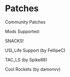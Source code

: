 # Patches
Community Patches

Mods Supported:

SNACKS!

USI_Life Support (by FellipeC)

TAC_LS (by Spike88)

Cool Rockets (by damonvv)

